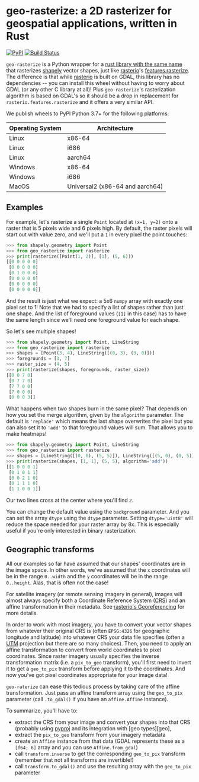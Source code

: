# geo-rasterize: a 2D rasterizer for geospatial applications, written in Rust

[![PyPI][pypi-badge]][pypi-url]
[![Build Status][actions-badge]][actions-url]

[pypi-badge]: https://img.shields.io/pypi/pyversions/geo-rasterize
[pypi-url]: https://pypi.org/project/geo-rasterize/
[actions-badge]: https://github.com/msalib/py-geo-rasterize/actions/workflows/Release.yml/badge.svg
[actions-url]: https://github.com/msalib/py-geo-rasterize/actions?query=Release+branch%3Amain

`geo-rasterize` is a Python wrapper for a [rust library with the same
name](https://crates.io/crates/geo-rasterize) that rasterizes
[shapely](https://shapely.readthedocs.io/en/stable/project.html)
vector shapes, just like
[rasterio](https://rasterio.readthedocs.io/)'s
[features.rasterize](https://rasterio.readthedocs.io/en/latest/api/rasterio.features.html#rasterio.features.rasterize). The
difference is that while [rasterio](https://rasterio.readthedocs.io/)
is built on GDAL, this library has no dependencies -- you can install
this wheel without having to worry about GDAL (or any other C library
at all)! Plus `geo-rasterize`'s rasterization algorithm is based on
GDAL's so it should be a drop in replacement for
`rasterio.features.rasterize` and it offers a very similar API.

We publish wheels to PyPI Python 3.7+ for the following platforms:

| Operating System | Architecture                    |
|------------------|---------------------------------|
| Linux            | x86-64                          |
| Linux            | i686                            |
| Linux            | aarch64                         |
| Windows          | x86-64                          |
| Windows          | i686                            |
| MacOS            | Universal2 (x86-64 and aarch64) |

## Examples

For example, let's rasterize a single `Point` located at `(x=1, y=2)`
onto a raster that is 5 pixels wide and 6 pixels high. By default, the
raster pixels will start out with value zero, and we'll put a `1` in
every pixel the point touches:

```python
>>> from shapely.geometry import Point
>>> from geo_rasterize import rasterize
>>> print(rasterize([Point(1, 2)], [1], (5, 6)))
[[0 0 0 0 0]
 [0 0 0 0 0]
 [0 1 0 0 0]
 [0 0 0 0 0]
 [0 0 0 0 0]
 [0 0 0 0 0]]

```

And the result is just what we expect: a 5x6 `numpy` array with
exactly one pixel set to 1! Note that we had to specify a list of
shapes rather than just one shape. And the list of foreground values
(`[1]` in this case) has to have the same length since we'll need one
foreground value for each shape.

So let's see multiple shapes!
```python
>>> from shapely.geometry import Point, LineString
>>> from geo_rasterize import rasterize
>>> shapes = [Point(3, 4), LineString([(0, 3), (3, 0)])]
>>> foregrounds = [3, 7]
>>> raster_size = (4, 5)
>>> print(rasterize(shapes, foregrounds, raster_size))
[[0 0 7 0]
 [0 7 7 0]
 [7 7 0 0]
 [7 0 0 0]
 [0 0 0 3]]

```

What happens when two shapes burn in the same pixel? That depends on
how you set the merge algorithm, given by the `algorithm`
parameter. The default is `'replace'` which means the last shape
overwrites the pixel but you can also set it to `'add'` to that
foreground values will sum. That allows you to make heatmaps!

```python
>>> from shapely.geometry import Point, LineString
>>> from geo_rasterize import rasterize
>>> shapes = [LineString([(0, 0), (5, 5)]), LineString([(5, 0), (0, 5)])]
>>> print(rasterize(shapes, [1, 1], (5, 5), algorithm='add'))
[[1 0 0 0 1]
 [0 1 0 1 1]
 [0 0 2 1 0]
 [0 1 1 1 0]
 [1 1 0 0 1]]

```

Our two lines cross at the center where you'll find `2`.

You can change the default value using the `background` parameter. And
you can set the array `dtype` using the `dtype` parameter. Setting
`dtype='uint8'` will reduce the space needed for your raster array by
8x. This is especially useful if you're only interested in binary
rasterization.

## Geographic transforms

All our examples so far have assumed that our shapes' coordinates are
in the image space. In other words, we've assumed that the `x`
coordinates will be in the range `0..width` and the `y` coordinates
will be in the range `0..height`. Alas, that is often not the case!

For satellite imagery (or remote sensing imagery in general), images
will almost always specify both a Coordinate Reference System
([CRS](https://en.wikipedia.org/wiki/Spatial_reference_system)) and an
affine transformation in their metadata. See [rasterio's
Georeferencing](https://rasterio.readthedocs.io/en/latest/topics/georeferencing.html)
for more details.

In order to work with most imagery, you have to convert your vector
shapes from whatever their original CRS is (often `EPSG:4326` for
geographic longitude and latitude) into whatever CRS your data file
specifies (often a
[UTM](https://en.wikipedia.org/wiki/Universal_Transverse_Mercator_coordinate_system)
projection but there are so many choices). Then, you need to apply an
affine transformation to convert from world coordinates to pixel
coordinates. Since raster imagery usually specifies the inverse
transformation matrix (i.e. a `pix_to_geo` transform), you'll first
need to invert it to get a `geo_to_pix` transform before applying it
to the coordinates. And now you've got pixel coordinates appropriate
for your image data!

`geo-raterize` can ease this tedious process by taking care of the
affine transformation. Just pass an affine transform array using the
`geo_to_pix` parameter (call `.to_gdal()` if you have an
`affine.Affine` instance).

To summarize, you'll have to:

* extract the CRS from your image and convert your shapes into that
  CRS (probably using [pyproj](https://pyproj4.github.io/pyproj/stable/)
  and its integration with [geo types][geo],
* extract the `pix_to_geo` transform from your imagery metadata
* create an `Affine` instance from that data (GDAL represents these
  as a `[f64; 6]` array and you can use `Affine.from_gdal`)
* call `transform.inverse` to get the corresponding `geo_to_pix`
  transform (remember that not all transforms are invertible!)
* call `transform.to_gdal()` and use the resulting array with the
  `geo_to_pix` parameter
